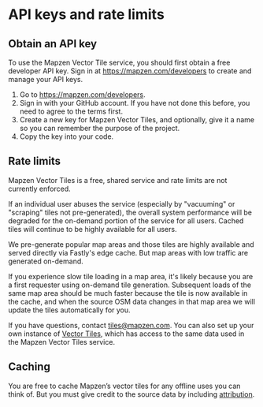 # API keys and rate limits

## Obtain an API key

To use the Mapzen Vector Tile service, you should first obtain a free developer API key. Sign in at https://mapzen.com/developers to create and manage your API keys.

1. Go to https://mapzen.com/developers.
2. Sign in with your GitHub account. If you have not done this before, you need to agree to the terms first.
3. Create a new key for Mapzen Vector Tiles, and optionally, give it a name so you can remember the purpose of the project.
4. Copy the key into your code.

## Rate limits

Mapzen Vector Tiles is a free, shared service and rate limits are not currently enforced. 

If an individual user abuses the service (especially by "vacuuming" or "scraping" tiles not pre-generated), the overall system performance will be degraded for the on-demand portion of the service for all users. Cached tiles will continue to be highly available for all users.

We pre-generate popular map areas and those tiles are highly available and served directly via Fastly's edge cache. But map areas with low traffic are generated on-demand. 

If you experience slow tile loading in a map area, it's likely because you are a first requester using on-demand tile generation. Subsequent loads of the same map area should be much faster because the tile is now available in the cache, and when the source OSM data changes in that map area we will update the tiles automatically for you.

If you have questions, contact [tiles@mapzen.com](mailto:tiles@mapzen.com). You can also set up your own instance of [Vector Tiles](https://github.com/mapzen/vector-datasource), which has access to the same data used in the Mapzen Vector Tiles service.

## Caching

You are free to cache Mapzen’s vector tiles for any offline uses you can think of. But you must give credit to the source data by including [attribution](attribution.md). 